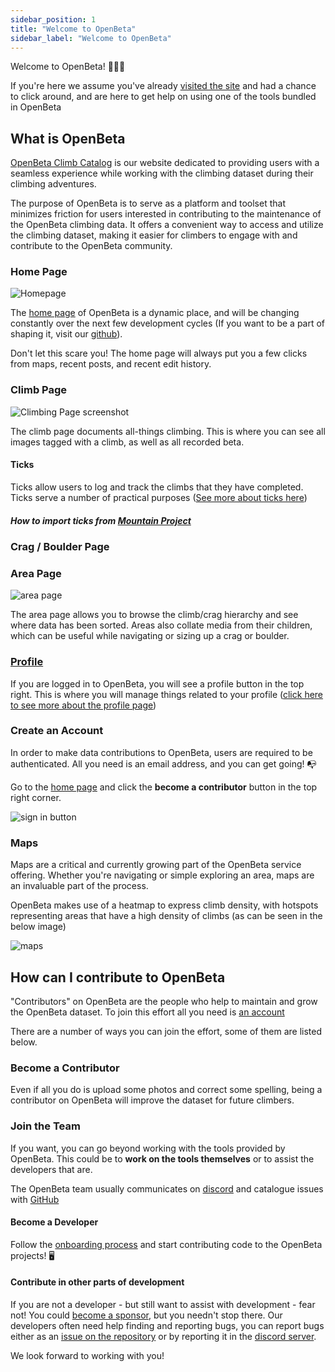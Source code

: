 ```yaml
---
sidebar_position: 1
title: "Welcome to OpenBeta"
sidebar_label: "Welcome to OpenBeta"
---
```


Welcome to OpenBeta! 🥳🥳🥳

If you're here we assume you've already [visited the site](https://openbeta.io) and had a chance to click around, and are here to get help on using one of the tools bundled in OpenBeta

## What is OpenBeta

[OpenBeta Climb Catalog](https://github.com/openbeta/open-tacos) is our website dedicated to providing users with a seamless experience while working with the climbing dataset during their climbing adventures.

The purpose of OpenBeta is to serve as a platform and toolset that minimizes friction for users interested in contributing to the maintenance of the OpenBeta climbing data. It offers a convenient way to access and utilize the climbing dataset, making it easier for climbers to engage with and contribute to the OpenBeta community.

### Home Page

![Homepage](/img/tutorial/opentacos/homepage.png)

The [home page](https://openbeta.io) of OpenBeta is a dynamic place, and will be changing constantly over the next few development cycles (If you want to be a part of shaping it, visit our [github](https://github.com/OpenBeta)).

Don't let this scare you! The home page will always put you a few clicks from maps, recent posts, and recent edit history.

### Climb Page

![Climbing Page screenshot](/img/tutorial/opentacos/climb-page.png)

The climb page documents all-things climbing. This is where you can see all images tagged with a climb, as well as all recorded beta.

#### Ticks

Ticks allow users to log and track the climbs that they have completed. Ticks serve a number of practical purposes ([See more about ticks here](/how-to-contribute/contributing-data/user-related#ticks))

##### How to import ticks from [Mountain Project](https://mountainproject.com)

### Crag / Boulder Page

### Area Page

![area page](/img/tutorial/opentacos/area-page.png)

The area page allows you to browse the climb/crag hierarchy and see where data has been sorted. Areas also collate media from their children, which can be useful while navigating or sizing up a crag or boulder.

### [Profile](/how-to-contribute/using-openbeta/profile-and-photos)

If you are logged in to OpenBeta, you will see a profile button in the top right. This is where you will manage things related to your profile ([click here to see more about the profile page](/how-to-contribute/using-openbeta/profile-and-photos))

### Create an Account

In order to make data contributions to OpenBeta, users are required to be authenticated. All you need is an email address, and you can get going! 📭

Go to the [home page](https://openbeta.io) and click the **become a contributor** button in the top right corner.

![sign in button](/img/tutorial/opentacos/sign-in.png)

### Maps

Maps are a critical and currently growing part of the OpenBeta service offering. Whether you're navigating or simple exploring an area, maps are an invaluable part of the process.

OpenBeta makes use of a heatmap to express climb density, with hotspots representing areas that have a high density of climbs (as can be seen in the below image)

![maps](/img/tutorial/opentacos/map-page.png)

## How can I contribute to OpenBeta

"Contributors" on OpenBeta are the people who help to maintain and grow the OpenBeta dataset. To join this effort all you need is [an account](#create-an-account)

There are a number of ways you can join the effort, some of them are listed below.

### Become a Contributor

Even if all you do is upload some photos and correct some spelling, being a contributor on OpenBeta will improve the dataset for future climbers.

### Join the Team

If you want, you can go beyond working with the tools provided by OpenBeta. This could be to **work on the tools themselves** or to assist the developers that are.

The OpenBeta team usually communicates on [discord](https://discord.gg/RFufzsqRmJ) and catalogue issues with [GitHub](https://github.com/openbeta/open-tacos)

#### Become a Developer

Follow the [onboarding process](../dev-onboarding.md) and start contributing code to the OpenBeta projects! 🖥

#### Contribute in other parts of development

If you are not a developer - but still want to assist with development - fear not! You could [become a sponsor](/support-us), but you needn't stop there. Our developers often need help finding and reporting bugs, you can report bugs either as an [issue on the repository](https://github.com/openbeta/open-tacos/issues) or by reporting it in the [discord server](https://discord.gg/RFufzsqRmJ).

We look forward to working with you!
